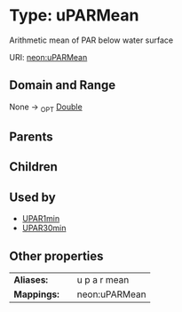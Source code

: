 
# Type: uPARMean


Arithmetic mean of PAR below water surface

URI: [neon:uPARMean](https://data.neonscience.org/uPARMean)


## Domain and Range

None ->  <sub>OPT</sub> [Double](types/Double.md)

## Parents


## Children


## Used by

 * [UPAR1min](UPAR1min.md)
 * [UPAR30min](UPAR30min.md)

## Other properties

|  |  |  |
| --- | --- | --- |
| **Aliases:** | | u p a r mean |
| **Mappings:** | | neon:uPARMean |

